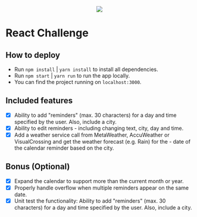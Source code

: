 <div align="center">
    <img src="https://raw.githubusercontent.com/Jobsity/ReactChallenge/main/src/assets/jobsity_logo_small.png"/>
</div>

# React Challenge


## How to deploy

 - Run `npm install` | `yarn install` to install all dependencies.
 - Run `npm start`   | `yarn run` to run the app locally.
 - You can find the project running on `localhost:3000`.


## Included features

- [x] Ability to add "reminders" (max. 30 characters) for a day and time specified by the user. Also, include a city.
- [x]  Ability to edit reminders - including changing text, city, day and time.
- [x] Add a weather service call from MetaWeather, AccuWeather or VisualCrossing and get the weather forecast (e.g. Rain) for the - date of the calendar reminder based on the city.

## Bonus (Optional)

- [x] Expand the calendar to support more than the current month or year.
- [x] Properly handle overflow when multiple reminders appear on the same date.
- [x] Unit test the functionality: Ability to add "reminders" (max. 30 characters) for a day and time specified by the user. Also, include a city.